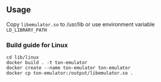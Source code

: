 ## Usage

Copy `libemulator.so` to /usr/lib or use environment variable `LD_LIBRARY_PATH`

### Build guide for Linux

    cd lib/linux
    docker build . -t ton-emulator
    docker create --name ton-emulator ton-emulator
    docker cp ton-emulator:/output/libemulator.so .
